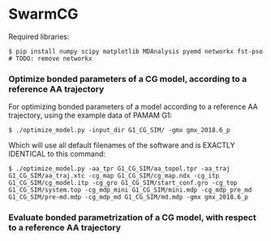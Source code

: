 # SwarmCG

Required libraries:

`$ pip install numpy scipy matplotlib MDAnalysis pyemd networkx fst-pso # TODO: remove networkx`

### Optimize bonded parameters of a CG model, according to a reference AA trajectory

For optimizing bonded parameters of a model according to a reference AA trajectory, using the example data of PAMAM G1:

`$ ./optimize_model.py -input_dir G1_CG_SIM/ -gmx gmx_2018.6_p`

Which will use all default filenames of the software and is EXACTLY IDENTICAL to this command:

`$ ./optimize_model.py -aa_tpr G1_CG_SIM/aa_topol.tpr -aa_traj G1_CG_SIM/aa_traj.xtc -cg_map G1_CG_SIM/cg_map.ndx -cg_itp G1_CG_SIM/cg_model.itp -cg_gro G1_CG_SIM/start_conf.gro -cg_top G1_CG_SIM/system.top -cg_mdp_mini G1_CG_SIM/mini.mdp -cg_mdp_pre_md G1_CG_SIM/pre-md.mdp -cg_mdp_md G1_CG_SIM/md.mdp -gmx gmx_2018.6_p`

### Evaluate bonded parametrization of a CG model, with respect to a reference AA trajectory

